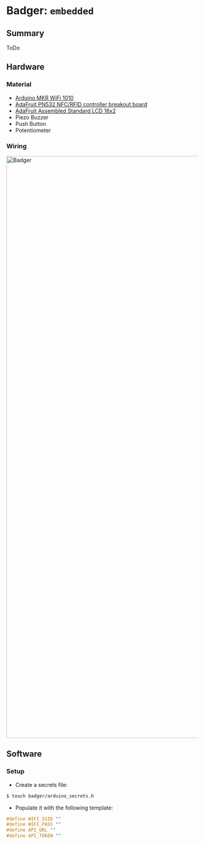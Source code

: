 # Badger: `embedded`

## Summary

ToDo

## Hardware

### Material

- [Arduino MKR WiFi 1010](https://docs.arduino.cc/hardware/mkr-wifi-1010)
- [AdaFruit PN532 NFC/RFID controller breakout board](https://www.adafruit.com/product/364)
- [AdaFruit Assembled Standard LCD 16x2](https://www.adafruit.com/product/1447)
- Piezo Buzzer
- Push Button
- Potentiometer

### Wiring

<img width="1524" alt="Badger" src="https://user-images.githubusercontent.com/16177499/172823822-bb1925d0-d1c0-4e64-81d3-928273e0b057.png">


## Software

### Setup

- Create a secrets file:
```sh
$ touch badger/arduino_secrets.h
```
- Populate it with the following template:
```c
#define WIFI_SSID ""
#define WIFI_PASS ""
#define API_URL ""
#define API_TOKEN ""
```

